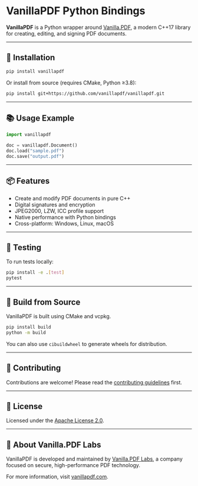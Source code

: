 # VanillaPDF Python Bindings

&#x20;&#x20;

**VanillaPDF** is a Python wrapper around [Vanilla.PDF](https://github.com/vanillapdf/vanillapdf), a modern C++17 library for creating, editing, and signing PDF documents.

---

## 🚀 Installation

```bash
pip install vanillapdf
```

Or install from source (requires CMake, Python ≥3.8):

```bash
pip install git+https://github.com/vanillapdf/vanillapdf.git
```

---

## 📚 Usage Example

```python
import vanillapdf

doc = vanillapdf.Document()
doc.load("sample.pdf")
doc.save("output.pdf")
```

---

## 📦 Features

* Create and modify PDF documents in pure C++
* Digital signatures and encryption
* JPEG2000, LZW, ICC profile support
* Native performance with Python bindings
* Cross-platform: Windows, Linux, macOS

---

## 🧪 Testing

To run tests locally:

```bash
pip install -e .[test]
pytest
```

---

## 🔧 Build from Source

VanillaPDF is built using CMake and vcpkg.

```bash
pip install build
python -m build
```

You can also use `cibuildwheel` to generate wheels for distribution.

---

## 🤝 Contributing

Contributions are welcome! Please read the [contributing guidelines](https://github.com/vanillapdf/vanillapdf/blob/main/CONTRIBUTING.md) first.

---

## 🧓️ License

Licensed under the [Apache License 2.0](https://www.apache.org/licenses/LICENSE-2.0).

---

## 🏢 About Vanilla.PDF Labs

VanillaPDF is developed and maintained by [Vanilla.PDF Labs](https://vanillapdf.com/about), a company focused on secure, high-performance PDF technology.

For more information, visit [vanillapdf.com](https://vanillapdf.com).
